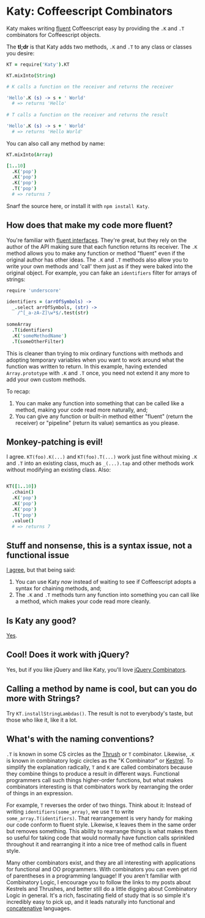 Katy: Coffeescript Combinators
===

Katy makes writing [fluent][fluent] Coffeescript easy by providing the `.K` and `.T` combinators for Coffeescript objects.

The **tl;dr** is that Katy adds two methods, `.K` and `.T` to any class or classes you desire:

```coffeescript
KT = require('Katy').KT

KT.mixInto(String)

# K calls a function on the receiver and returns the receiver

'Hello'.K (s) -> s + ' World'
  # => returns 'Hello'
  
# T calls a function on the receiver and returns the result

'Hello'.K (s) -> s + ' World'
  # => returns 'Hello World'
```

You can also call any method by name:

```coffeescript
KT.mixInto(Array)

[1..10]
  .K('pop')
  .K('pop')
  .K('pop')
  .T('pop')
  # => returns 7
```

Snarf the source here, or install it with `npm install Katy`.

## How does that make my code more fluent?

You're familiar with [fluent interfaces][fluent]. They're great, but they rely on the author of the API making sure that each function returns its receiver. The `.K` method allows you to make any function or method "fluent" even if the original author has other ideas. The `.K` and `.T` methods also allow you to write your own methods and 'call' them just as if they were baked into the original object. For example, you can fake an `identifiers` filter for arrays of strings:

[fluent]: http://en.wikipedia.org/wiki/Fluent_interface

```coffeescript
require 'underscore'

identifiers = (arrOfSymbols) ->
  _.select arrOfSymbols, (str) ->
    /^[_a-zA-Z]\w*$/.test(str)
  
someArray
  .T(identifiers)
  .K('someMethodName')
  .T(someOtherFilter)
```

This is cleaner than trying to mix ordinary functions with methods and adopting temporary variables when you want to work around what the function was written to return. In this example, having extended `Array.prototype` with `.K` and `.T` once, you need not extend it any more to add your own custom methods.

To recap:

1. You can make any function into something that can be called like a method, making your code read more naturally, and;
2. You can give any function or built-in method either "fluent" (return the receiver) or "pipeline" (return its value) semantics as you please.

## Monkey-patching is evil!

I agree. `KT(foo).K(...)` and `KT(foo).T(...)` work just fine without mixing `.K` and `.T` into an existing class, much as `_(...).tap` and other methods work without modifying an existing class. Also:

```coffeescript

KT([1..10])
  .chain()
  .K('pop')
  .K('pop')
  .K('pop')
  .T('pop')
  .value()
  # => returns 7
```

## Stuff and nonsense, this is a syntax issue, not a functional issue

[I agree][sans-titre], but that being said:

1. You can use Katy *now* instead of waiting to see if Coffeescript adopts a syntax for chaining methods, and;
2. The `.K` and `.T` methods turn any function into something you can call like a method, which makes your code read more cleanly.

[sans-titre]: https://github.com/raganwald/homoiconic/blob/master/2011/11/sans-titre.md "Sans Titre"
  
## Is Katy any good?

[Yes][y].

[y]: http://news.ycombinator.com/item?id=3067434

[um]: https://github.com/raganwald/Underscore-Matchers-for-Jasmine

## Cool! Does it work with jQuery?

Yes, but if you like jQuery and like Katy, you'll love [jQuery Combinators][jc].

[jc]: https://github.com/raganwald/JQuery-Combinators

## Calling a method by name is cool, but can you do more with Strings?

Try `KT.installStringLambdas()`. The result is not to everybody's taste, but those who like it, like it a lot.

## What's with the naming conventions?

`.T` is known in some CS circles as the [Thrush][t] or `T` combinator. Likewise, `.K` is known in combinatory logic circles as the "K Combinator" or [Kestrel][k]. To simplify the explanation radically, `T` and `K` are called combinators because they combine things to produce a result in different ways. Functional programmers call such things higher-order functions, but what makes combinators interesting is that combinators work by rearranging the order of things in an expression.

For example, `T` reverses the order of two things. Think about it: Instead of writing `identifiers(some_array)`, we use `T` to write `some_array.T(identifiers)`. That rearrangement is very handy for making our code conform to fluent style. Likewise, `K` leaves them in the same order but removes something. This ability to rearrange things is what makes them so useful for taking code that would normally have function calls sprinkled throughout it and rearranging it into a nice tree of method calls in fluent style.

Many other combinators exist, and they are all interesting with applications for functional and OO programmers. With combinators you can even get rid of parentheses in a programming language! If you aren't familiar with Combinatory Logic, I encourage you to follow the links to my posts about Kestrels and Thrushes, and better still do a little digging about Combinatory Logic in general. It's a rich, fascinating field of study that is so simple it's incredibly easy to pick up, and it leads naturally into functional and [concatenative][joy] languages.

[k]: http://github.com/raganwald/homoiconic/blob/master/2008-10-29/kestrel.markdown#readme
[t]: http://github.com/raganwald/homoiconic/blob/master/2008-10-30/thrush.markdown#readme
[joy]: http://github.com/raganwald/homoiconic/blob/master/2008-11-16/joy.md#readme